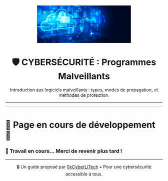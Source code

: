 <p align="center">
  <img src="./images/Cloud-et-securite.png" alt="Cloud et Sécurité" width="300">
</p>

<h1 align="center">🛡️ CYBERSÉCURITÉ : Programmes Malveillants</h1>

<p align="center">
  Introduction aux logiciels malveillants : types, modes de propagation, et méthodes de protection.
</p>

---


---

# 🚧 **Page en cours de développement** 🚧

### 🔧 Travail en cours... Merci de revenir plus tard !

---

<p align="center">
  🔒 Un guide proposé par <a href="https://github.com/0xCyberLiTech">0xCyberLiTech</a> • Pour une cybersécurité accessible à tous.
</p>

